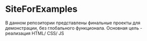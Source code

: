 # SiteForExamples
В данном репозитории представлены финальные проекты для демонстрации, без глобального функционала.
Основная цель - реализация HTML/ CSS/ JS

